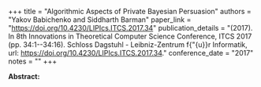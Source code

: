 +++
title = "Algorithmic Aspects of Private Bayesian Persuasion"
authors = "Yakov Babichenko and Siddharth Barman"
paper_link = "https://doi.org/10.4230/LIPIcs.ITCS.2017.34"
publication_details = "(2017). In 8th Innovations in Theoretical Computer Science Conference,  ITCS 2017 (pp. 34:1--34:16). Schloss Dagstuhl - Leibniz-Zentrum f{\"{u}}r Informatik, url: <a href='https://doi.org/10.4230/LIPIcs.ITCS.2017.34' target='_blank'>https://doi.org/10.4230/LIPIcs.ITCS.2017.34</a>."
conference_date = "2017"
notes = ""
+++

<b>Abstract:</b>
